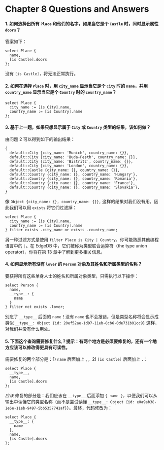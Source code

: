 # Chapter 8 Questions and Answers

#### 1. 如何选择出所有 `Place` 和他们的名字，如果当它是个 `Castle` 时，同时显示属性 `doors`？

答案如下：

```edgeql
select Place {
  name,
  [is Castle].doors
};
```

没有 `[is Castle]`，将无法正常执行。

#### 2. 如何在选择 `Place` 时，用 `city_name` 显示当它是个 `City` 时的 `name`，并用 `country_name` 显示当它是个 `Country` 时的 `country_name`？

```edgeql
select Place {
  city_name := [is City].name,
  country_name := [is Country].name
};
```

#### 3. 基于上一题，如果只想显示属于 `City` 或 `Country` 类型的结果，该如何做？

由问题 2 可以得到如下的输出结果：

```
{
  default::City {city_name: 'Munich', country_name: {}},
  default::City {city_name: 'Buda-Pesth', country_name: {}},
  default::City {city_name: 'Bistritz', country_name: {}},
  default::City {city_name: 'London', country_name: {}},
  default::Castle {city_name: {}, country_name: {}},
  default::Country {city_name: {}, country_name: 'Hungary'},
  default::Country {city_name: {}, country_name: 'Romania'},
  default::Country {city_name: {}, country_name: 'France'},
  default::Country {city_name: {}, country_name: 'Slovakia'},
}
```

像 `Object {city_name: {}, country_name: {}},` 这样的结果对我们没有用，因此我们可以用 `exists` 将它们过滤掉： 

```edgeql
select Place {
  city_name := [is City].name,
  country_name := [is Country].name
} filter exists .city_name or exists .country_name;
```

另一种过滤方式是使用 `filter Place is City | Country`。你可能熟悉其他编程语言中的 `|`。在 EdgeDB 中，它们被称为类型联合运算符（the type union operator），你将在第 13 章中了解到更多相关信息。

#### 4. 如何显示所有没有 `lover` 的 `Person` 对象及其姓名和所属类型的名称？

要获得所有这些单身人士的姓名和所属对象类型，只需执行以下操作：

```edgeql
select Person {
  name,
  __type__: {
    name
  }
} filter not exists .lover;
```

别忘了 `__type__` 后面的 `name`！没有 `name` 也不会报错，但是类型名称将会显示成类似 `__type__: Object {id: 20ef52ae-1d97-11eb-8cb6-0de731b01cc9}` 这样，对我们并没有什么用处。

#### 5. 下面这个查询需要修复什么？提示：有两个地方是必须要修复的，还有一个地方应该可以修改得更具有可读性。

需要修复的两个部分是：1) `name` 后面加上 `,`，2) `[is Castle]` 后面加上 `.`：

```edgeql
select Place {
  __type__,
  name,
  [is Castle].doors
};
```

_应该_ 修复的部分是：我们应该在 `__type__` 后面添加 `{ name }`，以便我们可以从输出中读懂它的类型名称（而不是尝试读懂 `__type__: Object {id: e0a9ab38-1e6e-11eb-9497-5bb5357741af}`）。最终，代码修改为：

```edgeql
select Place {
  __type__: {
    name
  },
  name,
  [is Castle].doors
};
```
